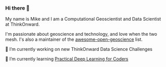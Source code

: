 ### Hi there 👋

My name is Mike and I am a Computational Geoscientist and Data Scientist at ThinkOnward.

I'm passionate about geoscience and technology, and love when the two mesh. I's also a maintainer of the [awesome-open-geoscience](https://github.com/softwareunderground/awesome-open-geoscience) list. 

🔭 I’m currently working on new ThinkOnward Data Science Challenges

🌱 I’m currently learning [Practical Deep Learning for Coders](https://course.fast.ai/)
